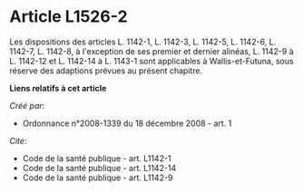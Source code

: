 # Article L1526-2

Les dispositions des articles L. 1142-1, L. 1142-3, L. 1142-5, L. 1142-6, L. 1142-7, L. 1142-8, à l'exception de ses premier
et dernier alinéas, L. 1142-9 à L. 1142-12 et L. 1142-14 à L. 1143-1 sont applicables à Wallis-et-Futuna, sous réserve des
adaptions prévues au présent chapitre.

**Liens relatifs à cet article**

_Créé par_:

  - Ordonnance n°2008-1339 du 18 décembre 2008 - art. 1

_Cite_:

  - Code de la santé publique - art. L1142-1
  - Code de la santé publique - art. L1142-14
  - Code de la santé publique - art. L1142-9
